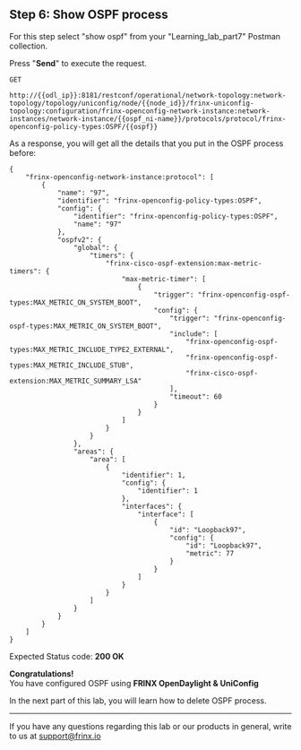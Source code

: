 ## Step 6: Show OSPF process

For this step select "show ospf" from your "Learning_lab_part7" Postman collection.

Press "**Send**" to execute the request.

```
GET

http://{{odl_ip}}:8181/restconf/operational/network-topology:network-topology/topology/uniconfig/node/{{node_id}}/frinx-uniconfig-topology:configuration/frinx-openconfig-network-instance:network-instances/network-instance/{{ospf_ni-name}}/protocols/protocol/frinx-openconfig-policy-types:OSPF/{{ospf}}
```

As a response, you will get all the details that you put in the OSPF process before:

```
{
    "frinx-openconfig-network-instance:protocol": [
        {
            "name": "97",
            "identifier": "frinx-openconfig-policy-types:OSPF",
            "config": {
                "identifier": "frinx-openconfig-policy-types:OSPF",
                "name": "97"
            },
            "ospfv2": {
                "global": {
                    "timers": {
                        "frinx-cisco-ospf-extension:max-metric-timers": {
                            "max-metric-timer": [
                                {
                                    "trigger": "frinx-openconfig-ospf-types:MAX_METRIC_ON_SYSTEM_BOOT",
                                    "config": {
                                        "trigger": "frinx-openconfig-ospf-types:MAX_METRIC_ON_SYSTEM_BOOT",
                                        "include": [
                                            "frinx-openconfig-ospf-types:MAX_METRIC_INCLUDE_TYPE2_EXTERNAL",
                                            "frinx-openconfig-ospf-types:MAX_METRIC_INCLUDE_STUB",
                                            "frinx-cisco-ospf-extension:MAX_METRIC_SUMMARY_LSA"
                                        ],
                                        "timeout": 60
                                    }
                                }
                            ]
                        }
                    }
                },
                "areas": {
                    "area": [
                        {
                            "identifier": 1,
                            "config": {
                                "identifier": 1
                            },
                            "interfaces": {
                                "interface": [
                                    {
                                        "id": "Loopback97",
                                        "config": {
                                            "id": "Loopback97",
                                            "metric": 77
                                        }
                                    }
                                ]
                            }
                        }
                    ]
                }
            }
        }
    ]
}
```

Expected Status code: **200 OK**

**Congratulations!** <br>
You have configured OSPF using **FRINX OpenDaylight & UniConfig**

In the next part of this lab, you will learn how to delete OSPF process.

---
If you have any questions regarding this lab or our products in general, write to us at [support@frinx.io](mailto:support@frinx.io)